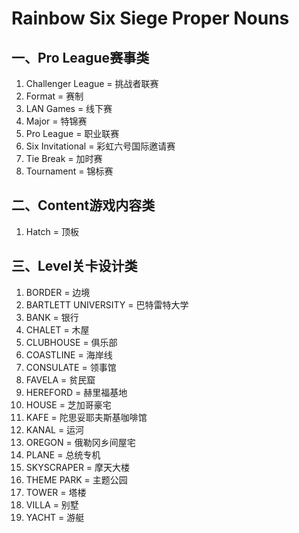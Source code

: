 **Rainbow Six Siege Proper Nouns**
==================================
 
 一、Pro League赛事类
 -------------------
 
 1. Challenger League = 挑战者联赛
 2. Format = 赛制
 3. LAN Games = 线下赛
 4. Major = 特锦赛
 5. Pro League = 职业联赛
 6. Six Invitational = 彩虹六号国际邀请赛
 7. Tie Break = 加时赛
 8. Tournament = 锦标赛
 
 二、Content游戏内容类
 --------------------
 
 1. Hatch = 顶板
 
 三、Level关卡设计类
 ------------------
 
 1. BORDER = 边境
 2. BARTLETT UNIVERSITY = 巴特雷特大学
 3. BANK = 银行
 4. CHALET = 木屋
 5. CLUBHOUSE = 俱乐部
 6. COASTLINE = 海岸线
 7. CONSULATE = 领事馆
 8. FAVELA = 贫民窟
 9. HEREFORD = 赫里福基地
 10. HOUSE = 芝加哥豪宅
 11. KAFE = 陀思妥耶夫斯基咖啡馆
 12. KANAL = 运河
 13. OREGON = 俄勒冈乡间屋宅
 14. PLANE = 总统专机
 15. SKYSCRAPER = 摩天大楼
 16. THEME PARK = 主题公园
 17. TOWER = 塔楼
 18. VILLA = 别墅
 19. YACHT = 游艇

 
